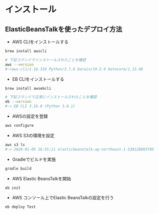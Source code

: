 # インストール

## ElasticBeansTalkを使ったデプロイ方法

* AWS CLIをインストールする

```bash
brew install awscli

# 下記コマンドでインストールされたことを確認
aws --version
#->aws-cli/1.16.310 Python/3.7.6 Darwin/19.2.0 botocore/1.13.46
```

* EB CLIをインストールする

```bash
brew install awsebcli

# 下記コマンドで正常にインストールされたことを確認
eb --version
#-> EB CLI 3.16.0 (Python 3.8.1)
```

* AWSの設定を登録

```bash
aws configure
```

* AWS S3の環境を設定

```bash
aws s3 ls
#-> 2020-01-05 16:55:11 elasticbeanstalk-ap-northeast-1-539128883705
```

* Gradleでビルドを実施

```bash
gradle build
```

* AWS Elastic BeansTalkを開始

```bash
eb init
```

* AWS コンソール上でElastic BeansTalkの設定を行う

```bash
eb deploy Test
```
